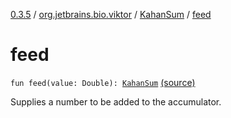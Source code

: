 [0.3.5](../../index.md) / [org.jetbrains.bio.viktor](../index.md) / [KahanSum](index.md) / [feed](.)

# feed

`fun feed(value: Double): `[`KahanSum`](index.md) [(source)](https://github.com/JetBrains-Research/viktor/blob/0.3.5/src/main/kotlin/org/jetbrains/bio/viktor/MoreMath.kt#L33)

Supplies a number to be added to the accumulator.


